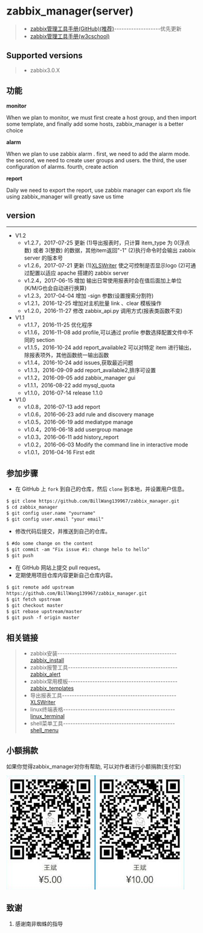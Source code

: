 # zabbix_manager(server)

> * [zabbix管理工具手册(GitHub)(推荐)](https://github.com/BillWang139967/zabbix_manager/wiki)-------------------优先更新
> * [zabbix管理工具手册(w3cschool)](http://www.w3cschool.cn/zabbix_manager/)

## Supported versions
> * zabbix3.0.X

## 功能

**monitor**

When we plan to monitor, we must first create a host group, and then import some template, and finally add some hosts, zabbix_manager is a better choice

**alarm**

When we plan to use zabbix alarm . 
first, we need to add the alarm mode. 
the second, we need to create user groups and users.
the third, the user configuration of alarms. 
fourth, create action

**report**

Daily we need to export the report, use zabbix manager can export xls file using zabbix_manager will greatly save us time

## version
----
* V1.2
    * v1.2.7，2017-07-25 更新 (1)导出报表时，只计算 item_type 为 0(浮点数) 或者 3(整数) 的数据，其他item返回"-1" (2)执行命令时会输出 zabbix server 的版本号
    * v1.2.6，2017-07-21 更新 (1)[XLSWriter](https://github.com/BillWang139967/XLSWriter) 使之可控制是否显示logo (2)可通过配置以适应 apache 搭建的 zabbix server
    * v1.2.4，2017-06-15 增加 输出日常使用报表时会在值后面加上单位(K/M/G也会自动进行换算)
    * v1.2.3，2017-04-04 增加 -sign 参数(设置搜索分割符)
    * v1.2.1，2016-12-25 增加对主机批量 link 、clear 模板操作
    * v1.2.0，2016-11-27 修改 zabbix_api.py 调用方式(报表类函数不变)
* V1.1
    * v1.1.7，2016-11-25 优化程序
    * v1.1.6，2016-11-08 add profile,可以通过 profile 参数选择配置文件中不同的 section
    * v1.1.5，2016-10-24 add report_available2 可以对特定 item 进行输出，除报表项外，其他函数统一输出函数
    * v1.1.4，2016-10-24 add issues,获取最近问题
    * v1.1.3，2016-09-09 add report_available2,排序可设置
    * v1.1.2，2016-09-05 add zabbix_manager gui
    * v1.1.1，2016-08-22 add mysql_quota
    * v1.1.0，2016-07-14 release 1.1.0
* V1.0
    * v1.0.8，2016-07-13 add report
    * v1.0.6，2016-06-23 add rule and discovery manage
    * v1.0.5，2016-06-19 add mediatype manage
    * v1.0.4，2016-06-18 add usergroup manage
    * v1.0.3，2016-06-11 add history_report
    * v1.0.2，2016-06-03 Modify the command line in interactive mode
    * v1.0.1，2016-04-16 First edit

## 参加步骤

* 在 GitHub 上 `fork` 到自己的仓库，然后 `clone` 到本地，并设置用户信息。
```
$ git clone https://github.com/BillWang139967/zabbix_manager.git
$ cd zabbix_manager
$ git config user.name "yourname"
$ git config user.email "your email"
```
* 修改代码后提交，并推送到自己的仓库。
```
$ #do some change on the content
$ git commit -am "Fix issue #1: change helo to hello"
$ git push
```
* 在 GitHub 网站上提交 pull request。
* 定期使用项目仓库内容更新自己仓库内容。
```
$ git remote add upstream https://github.com/BillWang139967/zabbix_manager.git
$ git fetch upstream
$ git checkout master
$ git rebase upstream/master
$ git push -f origin master
```
## 相关链接

> * zabbix安装-------------------------------------------------[zabbix_install](https://github.com/BillWang139967/zabbix_install)
> * zabbix报警工具---------------------------------------------[zabbix_alert](https://github.com/BillWang139967/zabbix_alert)
> * zabbix常用模板---------------------------------------------[zabbix_templates](https://github.com/BillWang139967/zabbix_templates)
> * 导出报表工具-----------------------------------------------[XLSWriter](https://github.com/BillWang139967/XLSWriter)
> * linux终端表格----------------------------------------------[linux_terminal](https://github.com/BillWang139967/linux_terminal)
> * shell菜单工具----------------------------------------------[shell_menu](https://github.com/BillWang139967/shell_menu)

## 小额捐款

如果你觉得zabbix_manager对你有帮助, 可以对作者进行小额捐款(支付宝)

![Screenshot](images/5.jpg)

## 致谢

1. 感谢南非蜘蛛的指导

